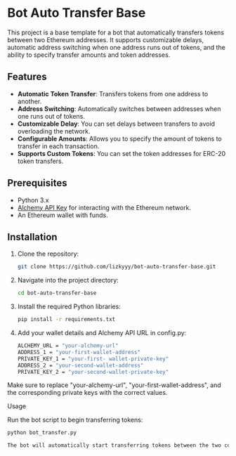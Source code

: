 # Bot Auto Transfer Base

This project is a base template for a bot that automatically transfers tokens between two Ethereum addresses. It supports customizable delays, automatic address switching when one address runs out of tokens, and the ability to specify transfer amounts and token addresses.

## Features

- **Automatic Token Transfer**: Transfers tokens from one address to another.
- **Address Switching**: Automatically switches between addresses when one runs out of tokens.
- **Customizable Delay**: You can set delays between transfers to avoid overloading the network.
- **Configurable Amounts**: Allows you to specify the amount of tokens to transfer in each transaction.
- **Supports Custom Tokens**: You can set the token addresses for ERC-20 token transfers.

## Prerequisites

- Python 3.x
- [Alchemy API Key](https://www.alchemy.com) for interacting with the Ethereum network.
- An Ethereum wallet with funds.

## Installation

1. Clone the repository:
   ```bash
   git clone https://github.com/lizkyyy/bot-auto-transfer-base.git

2. Navigate into the project directory:
   ```bash
   cd bot-auto-transfer-base


3. Install the required Python libraries:
   ```bash
   pip install -r requirements.txt


4. Add your wallet details and Alchemy API URL in config.py:
   ```bash
   ALCHEMY_URL = "your-alchemy-url"
   ADDRESS_1 = "your-first-wallet-address"
   PRIVATE_KEY_1 = "your-first- wallet-private-key"
   ADDRESS_2 = "your-second-wallet-address"
   PRIVATE_KEY_2 = "your-second-wallet-private-key"

Make sure to replace "your-alchemy-url", "your-first-wallet-address", and the corresponding private keys with the correct values.

Usage

Run the bot script to begin transferring tokens:
   ```bash
   python bot_transfer.py

The bot will automatically start transferring tokens between the two configured addresses, with custom delays and transfer amounts.
